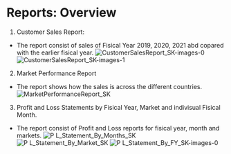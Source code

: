 # Reports: Overview

1. Customer Sales Report:
  - The report consist of sales of Fisical Year 2019, 2020, 2021 abd copared with the earlier fisical year.
    ![CustomerSalesReport_SK-images-0](https://github.com/user-attachments/assets/40795279-74b8-495b-b994-88966cce8f5d)
    ![CustomerSalesReport_SK-images-1](https://github.com/user-attachments/assets/1d1c4c5f-9d53-4294-8f7d-966ddef9bcda)

2. Market Performance Report
  - The report shows how the sales is across the different countries.
  ![MarketPerformanceReport_SK](https://github.com/user-attachments/assets/c0844ead-e749-4a75-9c3c-4055e4db615b)

3. Profit and Loss Statements by Fisical Year, Market and indivisual Fisical Month.
  - The report consist of Profit and Loss reports for fisical year, month and markets.
  ![P L_Statement_By_Months_SK](https://github.com/user-attachments/assets/2386cc29-b95e-4500-aba0-bfc3d59df8c2)
  ![P L_Statement_By_Market_SK](https://github.com/user-attachments/assets/c199efc4-cb8b-44dd-a619-bb8054fc692d)
  ![P L_Statement_By_FY_SK-images-0](https://github.com/user-attachments/assets/fcc8f13e-ec65-447b-a7e3-950e38d8e61c)
